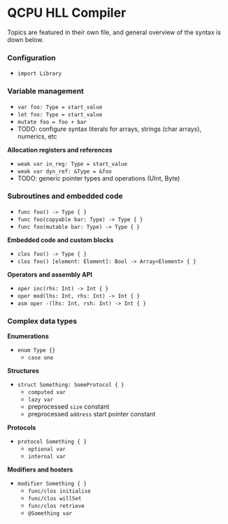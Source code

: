 #  QCPU HLL Compiler

Topics are featured in their own file, and general overview of the syntax is down below.

### Configuration

* `import Library`

### Variable management

* `var foo: Type = start_value`
* `let foo: Type = start_value`
* `mutate foo = foo + bar`
* TODO: configure syntax literals for arrays, strings (char arrays), numerics, etc

**Allocation registers and references**
* `weak var in_reg: Type = start_value`
* `weak var dyn_ref: &Type = &foo`
* TODO: generic pointer types and operations (UInt, Byte)

### Subroutines and embedded code

* `func foo() -> Type { }`
* `func foo(copyable bar: Type) -> Type { }`
* `func foo(mutable bar: Type) -> Type { }`

**Embedded code and custom blocks**
* `clos foo() -> Type { }`
* `clos foo() [element: Element]: Bool -> Array<Element> { }`

**Operators and assembly API**
* `oper inc(rhs: Int) -> Int { }`
* `oper mod(lhs: Int, rhs: Int) -> Int { }`
* `asm oper -(lhs: Int, rsh: Int) -> Int { }`

### Complex data types

**Enumerations**
* `enum Type {}`
    - `case one`

**Structures**
* `struct Something: SomeProtocol { }`
    - `computed var`
    - `lazy var`
    - preprocessed `size` constant
    - preprocessed `address` start pointer constant

**Protocols**
* `protocol Something { }`
    - `optional var`
    - `internal var`

**Modifiers and hosters**
* `modifier Something { }`
    - `func/clos initialise`
    - `func/clos willSet`
    - `func/clos retrieve`
    - `@Something var`
